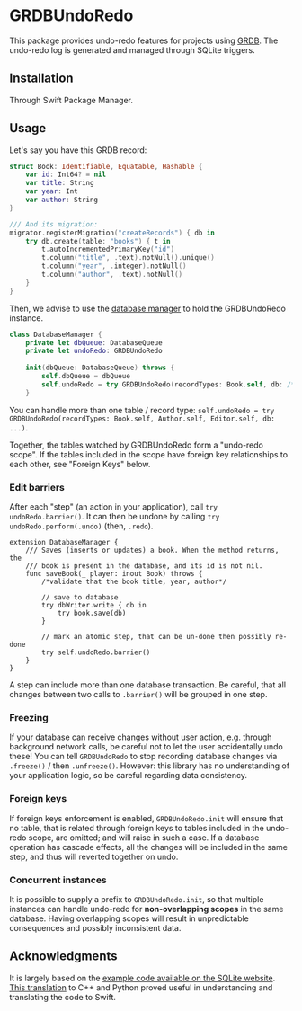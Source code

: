 # GRDBUndoRedo

This package provides undo-redo features for projects using [GRDB](https://github.com/groue/GRDB.swift). The undo-redo log is generated and managed through SQLite triggers. 

## Installation
Through Swift Package Manager.

## Usage
Let's say you have this GRDB record:
```swift
struct Book: Identifiable, Equatable, Hashable {
    var id: Int64? = nil
    var title: String
    var year: Int
    var author: String
}

/// And its migration:
migrator.registerMigration("createRecords") { db in
    try db.create(table: "books") { t in
        t.autoIncrementedPrimaryKey("id")
        t.column("title", .text).notNull().unique()
        t.column("year", .integer).notNull()
        t.column("author", .text).notNull()
    }
}
```

Then, we advise to use the [database manager](https://github.com/groue/GRDB.swift/blob/master/Documentation/GoodPracticesForDesigningRecordTypes.md#how-to-design-database-managers) to hold the GRDBUndoRedo instance.
```swift
class DatabaseManager {
    private let dbQueue: DatabaseQueue
    private let undoRedo: GRDBUndoRedo
    
    init(dbQueue: DatabaseQueue) throws {
        self.dbQueue = dbQueue
        self.undoRedo = try GRDBUndoRedo(recordTypes: Book.self, db: /*your GRDB database queue or pool*/)
    }
```

You can handle more than one table / record type: `self.undoRedo = try GRDBUndoRedo(recordTypes: Book.self, Author.self, Editor.self, db: ...)`. 

Together, the tables watched by GRDBUndoRedo form a "undo-redo scope". If the tables included in the scope have foreign key relationships to each other, see "Foreign Keys" below. 

### Edit barriers
After each "step" (an action in your application), call `try undoRedo.barrier()`. It can then be undone by calling `try undoRedo.perform(.undo)` (then, `.redo`). 
```
extension DatabaseManager {
    /// Saves (inserts or updates) a book. When the method returns, the
    /// book is present in the database, and its id is not nil.
    func saveBook(_ player: inout Book) throws {
        /*validate that the book title, year, author*/
        
        // save to database
        try dbWriter.write { db in
            try book.save(db)
        }
        
        // mark an atomic step, that can be un-done then possibly re-done
        try self.undoRedo.barrier()
    }
}
```

A step can include more than one database transaction. Be careful, that all changes between two calls to `.barrier()` will be grouped in one step.

### Freezing
If your database can receive changes without user action, e.g. through background network calls, be careful not to let the user accidentally undo these! You can tell `GRDBUndoRedo` to stop recording database changes via `.freeze()` / then `.unfreeze()`. However: this library has no understanding of your application logic, so be careful regarding data consistency.

### Foreign keys
If foreign keys enforcement is enabled, `GRDBUndoRedo.init` will ensure that no table, that is related through foreign keys to tables included in the undo-redo scope, are omitted; and will raise in such a case. If a database operation has cascade effects, all the changes will be included in the same step, and thus will reverted together on undo. 

### Concurrent instances
It is possible to supply a prefix to `GRDBUndoRedo.init`, so that multiple instances can handle undo-redo for **non-overlapping scopes** in the same database. Having overlapping scopes will result in unpredictable consequences and possibly inconsistent data. 

## Acknowledgments
It is largely based on the [example code available on the SQLite website](https://www.sqlite.org/undoredo.html.).
[This translation](https://github.com/McMartin/sqlite-undoredo) to C++ and Python proved useful in understanding and translating the code to Swift. 
